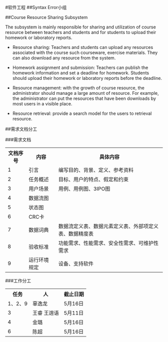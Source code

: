 #软件工程 
##Syntax Error小组

##Course Resource Sharing Subsystem

The subsystem is mainly responsible for sharing and utilization of course resource between teachers and students and for students to upload their homework or laboratory reports.

+   Resource sharing: Teachers and students can upload any resources associated with the course
such courseware, exercise materials. They can also download any resource from the system.

+    Homework assignment and submission: Teachers can publish the homework information and set a deadline for homework. Students should upload their homework or laboratory reports before the deadline.

+   Resource management: with the growth of course resource, the administrator should manage a large amount of resource. For example, the administrator can put the resources that have been downloads by most users in a visible place.

+   Resource retrieval: provide a search model for the users to retrieval resource.

##需求文档分工

###需求文档
<table>
<tr><th>文档序号</th><th>内容</th><th>具体内容</th></tr>
<tr><td>1</td><td>引言</td><td>编写目的、背景、定义、参考资料</td></tr>
<tr><td>2</td><td>任务概述</td><td>目标、用户的特点、假定和约束</td></tr>
<tr><td>3</td><td>用户场景</td><td>用例、用例图、3IPO图</td></tr>
<tr><td>4</td><td>数据流图</td><td></td></tr>
<tr><td>5</td><td>状态图</td><td></td></tr>
<tr><td>6</td><td>CRC卡</td><td></td></tr>
<tr><td>7</td><td>数据词典</td><td>数据流定义表、数据元素定义表、外部项定义表、数据精度表</td></tr>
<tr><td>8</td><td>验收标准</td><td>功能需求、性能需求、安全性需求、可维护性需求</td></tr>
<tr><td>9</td><td>运行环境规定</td><td>设备、支持软件</td></tr>
</table>

###工作分工
<table>
<tr><th>任务</th><th>人</th><th>截止日期</th></tr>
<tr><td>1、2、9</td><td>辜逸龙</td><td>5月16日</td></tr>
<tr><td>3</td><td>王睿 王逍语</td><td>5月11日</td></tr>
<tr><td>4</td><td>金璐</td><td>5月16日</td></tr>
<tr><td>6</td><td>陈超</td><td>5月16日</td></tr>
</table>